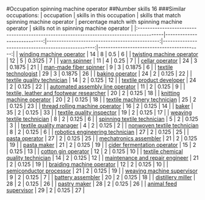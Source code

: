 #Occupation spinning machine operator
##Number skills 16
###Similar occupations:
| occupation                                                                              |   skills in this occupation |   skills that match spinning machine operator |   percentage match with spinning machine operator |   skills not in spinning machine operator |
|:----------------------------------------------------------------------------------------|----------------------------:|----------------------------------------------:|--------------------------------------------------:|------------------------------------------:|
| [winding machine operator](winding_machine_operator.md)                                 |                          14 |                                             8 |                                            0.5    |                                         6 |
| [twisting machine operator](twisting_machine_operator.md)                               |                          12 |                                             5 |                                            0.3125 |                                         7 |
| [yarn spinner](yarn_spinner.md)                                                         |                          11 |                                             4 |                                            0.25   |                                         7 |
| [cellar operator](cellar_operator.md)                                                   |                          24 |                                             3 |                                            0.1875 |                                        21 |
| [man-made fiber spinner](man-made_fiber_spinner.md)                                     |                           9 |                                             3 |                                            0.1875 |                                         6 |
| [textile technologist](textile_technologist.md)                                         |                          29 |                                             3 |                                            0.1875 |                                        26 |
| [baking operator](baking_operator.md)                                                   |                          24 |                                             2 |                                            0.125  |                                        22 |
| [textile quality technician](textile_quality_technician.md)                             |                          14 |                                             2 |                                            0.125  |                                        12 |
| [textile product developer](textile_product_developer.md)                               |                          24 |                                             2 |                                            0.125  |                                        22 |
| [automated assembly line operator](automated_assembly_line_operator.md)                 |                          11 |                                             2 |                                            0.125  |                                         9 |
| [textile, leather and footwear researcher](textile,_leather_and_footwear_researcher.md) |                          20 |                                             2 |                                            0.125  |                                        18 |
| [knitting machine operator](knitting_machine_operator.md)                               |                          20 |                                             2 |                                            0.125  |                                        18 |
| [textile machinery technician](textile_machinery_technician.md)                         |                          25 |                                             2 |                                            0.125  |                                        23 |
| [thread rolling machine operator](thread_rolling_machine_operator.md)                   |                          16 |                                             2 |                                            0.125  |                                        14 |
| [baker](baker.md)                                                                       |                          35 |                                             2 |                                            0.125  |                                        33 |
| [textile quality inspector](textile_quality_inspector.md)                               |                          19 |                                             2 |                                            0.125  |                                        17 |
| [weaving textile technician](weaving_textile_technician.md)                             |                           8 |                                             2 |                                            0.125  |                                         6 |
| [spinning textile technician](spinning_textile_technician.md)                           |                           5 |                                             2 |                                            0.125  |                                         3 |
| [textile quality manager](textile_quality_manager.md)                                   |                           4 |                                             2 |                                            0.125  |                                         2 |
| [nonwoven  textile technician](nonwoven__textile_technician.md)                         |                           8 |                                             2 |                                            0.125  |                                         6 |
| [robotics engineering technician](robotics_engineering_technician.md)                   |                          27 |                                             2 |                                            0.125  |                                        25 |
| [pasta operator](pasta_operator.md)                                                     |                          27 |                                             2 |                                            0.125  |                                        25 |
| [mechatronics assembler](mechatronics_assembler.md)                                     |                          21 |                                             2 |                                            0.125  |                                        19 |
| [pasta maker](pasta_maker.md)                                                           |                          21 |                                             2 |                                            0.125  |                                        19 |
| [cider fermentation operator](cider_fermentation_operator.md)                           |                          15 |                                             2 |                                            0.125  |                                        13 |
| [cotton gin operator](cotton_gin_operator.md)                                           |                          12 |                                             2 |                                            0.125  |                                        10 |
| [textile chemical quality technician](textile_chemical_quality_technician.md)           |                          14 |                                             2 |                                            0.125  |                                        12 |
| [maintenance and repair engineer](maintenance_and_repair_engineer.md)                   |                          21 |                                             2 |                                            0.125  |                                        19 |
| [braiding machine operator](braiding_machine_operator.md)                               |                          12 |                                             2 |                                            0.125  |                                        10 |
| [semiconductor processor](semiconductor_processor.md)                                   |                          21 |                                             2 |                                            0.125  |                                        19 |
| [weaving machine supervisor](weaving_machine_supervisor.md)                             |                           9 |                                             2 |                                            0.125  |                                         7 |
| [battery assembler](battery_assembler.md)                                               |                          20 |                                             2 |                                            0.125  |                                        18 |
| [distillery miller](distillery_miller.md)                                               |                          28 |                                             2 |                                            0.125  |                                        26 |
| [pastry maker](pastry_maker.md)                                                         |                          28 |                                             2 |                                            0.125  |                                        26 |
| [animal feed supervisor](animal_feed_supervisor.md)                                     |                          29 |                                             2 |                                            0.125  |                                        27 |
